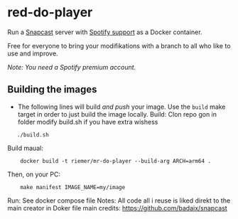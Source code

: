 # red-do-player

Run a [Snapcast](https://github.com/badaix/snapcast) server with [Spotify support](https://github.com/librespot-org/librespot) as a Docker container.

Free for everyone to bring your modifikations with a branch to all who like to use and improve.

_Note: You need a Spotify premium account._

## Building the images

* The following lines will build _and push_ your image. Use the `build` make target in order to just build the image locally.
Build:
    Clon repo
    gon in folder
    modify build.sh if you have extra wishess
 ```   
    ./build.sh
```

Build maual:
```
    docker build -t riemer/mr-do-player --build-arg ARCH=arm64 .
```

Then, on your PC:
```
    make manifest IMAGE_NAME=my/image
```

Run:
    See docker compose file
Notes:
    All code all i reuse is liked direkt to the main creator in Doker file
    main credits: https://github.com/badaix/snapcast